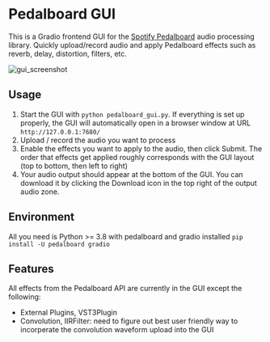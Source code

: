 # Pedalboard GUI

This is a Gradio frontend GUI for the [Spotify Pedalboard](https://github.com/spotify/pedalboard) audio processing library. Quickly upload/record audio and apply Pedalboard effects such as reverb, delay, distortion, filters, etc.

![gui_screenshot](https://github.com/user-attachments/assets/ad862a48-1112-446b-918e-9523acc50005)

## Usage

1. Start the GUI with `python pedalboard_gui.py`. If everything is set up properly, the GUI will automatically open in a browser window at URL `http://127.0.0.1:7680/`
2. Upload / record the audio you want to process
3. Enable the effects you want to apply to the audio, then click Submit. The order that effects get applied roughly corresponds with the GUI layout (top to bottom, then left to right)
4. Your audio output should appear at the bottom of the GUI. You can download it by clicking the Download icon in the top right of the output audio zone.

## Environment

All you need is Python >= 3.8 with pedalboard and gradio installed `pip install -U pedalboard gradio`

## Features

All effects from the Pedalboard API are currently in the GUI except the following:

- External Plugins, VST3Plugin
- Convolution, IIRFilter: need to figure out best user friendly way to incorperate the convolution waveform upload into the GUI
